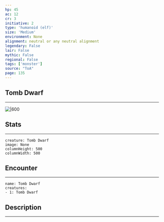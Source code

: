 ```yaml
---
hp: 45
ac: 12
cr: 3
initiative: 2
type: 'humanoid (elf)'    
size: 'Medium'
environment: None
alignment: neutral or any neutral alignment
legendary: False
lair: False
mythic: False
regional: False
tags: ['monster']
source: "ToA"
page: 135
---
```


## Tomb Dwarf
---

![|600](D:/Program%20Files/5e.tools/img/bestiary/ToA/Tomb%20Dwarf.jpg)

## Stats
---

```statblock
creature: Tomb Dwarf
image: None
columnHeight: 500
columnWidth: 500
```

## Encounter
---

```encounter-table
name: Tomb Dwarf
creatures:
- 1: Tomb Dwarf
```

## Description
---




